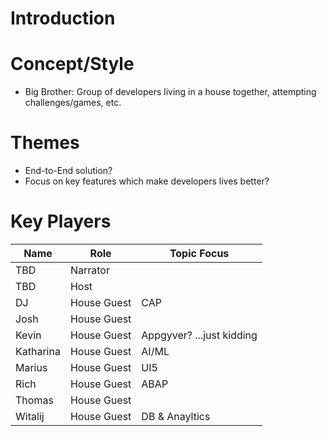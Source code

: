 # Introduction

# Concept/Style

* Big Brother:  Group of developers living in a house together, attempting challenges/games, etc.

# Themes

* End-to-End solution?
* Focus on key features which make developers lives better?

# Key Players

| Name | Role | Topic Focus |
| --- | ----------- | ----------- |
| TBD | Narrator | |
| TBD | Host | |
| DJ | House Guest | CAP |
| Josh | House Guest | |
| Kevin | House Guest  | Appgyver? ...just kidding|
| Katharina | House Guest  | AI/ML |
| Marius | House Guest  | UI5 |
| Rich | House Guest | ABAP |
| Thomas | House Guest  | |
| Witalij | House Guest | DB & Anayltics |


